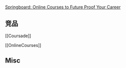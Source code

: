 

[Springboard: Online Courses to Future Proof Your Career](https://www.springboard.com/)






## 竞品

[[Coursade]]

[[OnlineCourses]]



## Misc

